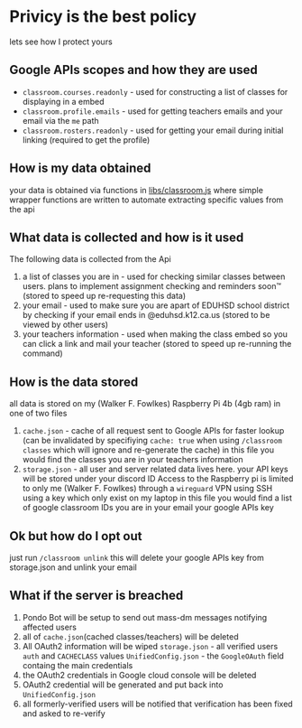 # Privicy is the best policy
lets see how I protect yours

## Google APIs scopes and how they are used
* `classroom.courses.readonly` - used for constructing a list of classes for displaying in a embed<br>
* `classroom.profile.emails` - used for getting teachers emails and your email via the `me` path<br>
* `classroom.rosters.readonly` - used for getting your email during initial linking (required to get the profile)

## How is my data obtained
your data is obtained via functions in [libs/classroom.js](https://github.com/walksanatora/PondoBot/blob/master/libs/classroom.js) where simple wrapper functions are written to automate extracting specific values from the api

## What data is collected and how is it used
The following data is collected from the Api
1. a list of classes you are in - used for checking similar classes  between users. plans to implement assignment checking and reminders soon™️ (stored to speed up re-requesting this data)
2. your email - used to make sure you are apart of EDUHSD school district by checking if your email ends in @eduhsd.k12.ca.us (stored to be viewed by other users)
3. your teachers information - used when making the class embed so you can click a link and mail your teacher (stored to speed up re-running the command)


## How is the data stored
all data is stored on my (Walker F. Fowlkes) Raspberry Pi 4b (4gb ram) in one of two files
1. `cache.json` - cache of all request sent to Google APIs for faster lookup (can be invalidated by specifiying `cache: true` when using `/classroom classes` which will ignore and re-generate the cache)
   in this file you would find
   the classes you are in
   your teachers information
2. `storage.json` - all user and server related data lives here. your API keys will be stored under your discord ID
Access to the Raspberry pi is limited to only me (Walker F. Fowlkes) through a `wireguard` VPN using SSH using a key which only exist on my laptop
   in this file you would find
   a list of google classroom IDs you are in
   your email
   your google APIs key

## Ok but how do I opt out
just run `/classroom unlink` this will delete your google APIs key from storage.json and unlink your email

## What if the server is breached
1. Pondo Bot will be setup to send out mass-dm messages notifying affected users
2. all of `cache.json`(cached classes/teachers) will be deleted
3. All OAuth2 information will be wiped 
	`storage.json` - all verified users `auth` and `CACHECLASS` values
	`UnifiedConfig.json` - the `GoogleOAuth` field containg the main credentials
4. the OAuth2 credentials in Google cloud console will be deleted
5. OAuth2 credential will be generated and put back into `UnifiedConfig.json`
6. all formerly-verified users will be notified that verification has been fixed and asked to re-verify

